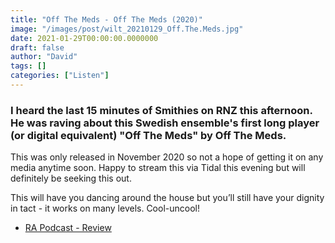 ```yaml
---
title: "Off The Meds - Off The Meds (2020)"
image: "/images/post/wilt_20210129_Off.The.Meds.jpg"
date: 2021-01-29T00:00:00.0000000
draft: false
author: "David"
tags: []
categories: ["Listen"]
---
```

### I heard the last 15 minutes of Smithies on RNZ this afternoon. He was raving about this Swedish ensemble's first long player (or digital equivalent) "Off The Meds" by Off The Meds.

 This was only released in November 2020 so not a hope of getting it on any media anytime soon. Happy to stream this via Tidal this evening but will definitely be seeking this out. 

 This will have you dancing around the house but you’ll still have your dignity in tact - it works on many levels. Cool-uncool!

-  [RA Podcast - Review](https://ra.co/reviews/25292)